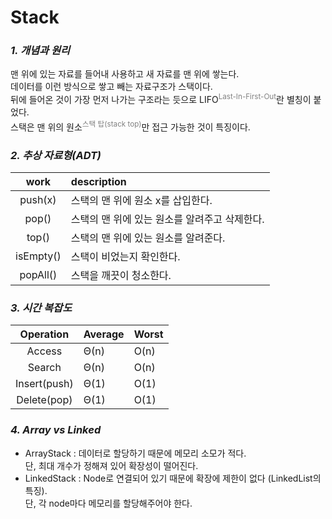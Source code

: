 # __Stack__

### _1. 개념과 원리_
맨 위에 있는 자료를 들어내 사용하고 새 자료를 맨 위에 쌓는다.   
데이터를 이런 방식으로 쌓고 빼는 자료구조가 스택이다.   
뒤에 들어온 것이 가장 먼저 나가는 구조라는 듯으로 LIFO<span style="color:grey"><sup>Last-In-First-Out</sup></span>란 별칭이 붙었다.   
스택은 맨 위의 원소<span style="color:grey"><sup>스택 탑(stack top)</sup></span>만 접근 가능한 것이 특징이다.

### _2. 추상 자료형(ADT)_
|work|description|
|:---:|:---|
|push(x)|스택의 맨 위에 원소 x를 삽입한다.|
|pop()|스택의 맨 위에 있는 원소를 알려주고 삭제한다.|
|top()|스택의 맨 위에 있는 원소를 알려준다.|
|isEmpty()|스택이 비었는지 확인한다.|
|popAll()|스택을 깨끗이 청소한다.|

### _3. 시간 복잡도_
|Operation|Average|Worst|
|:---:|:---|:---|
|Access|Θ(n)|O(n)|
|Search|Θ(n)|O(n)|
|Insert(push)|Θ(1)|O(1)|
|Delete(pop)|Θ(1)|O(1)|

### _4. Array vs Linked_
* ArrayStack : 데이터로 할당하기 때문에 메모리 소모가 적다.   
단, 최대 개수가 정해져 있어 확장성이 떨어진다.
* LinkedStack :  Node로 연결되어 있기 때문에 확장에 제한이 없다 (LinkedList의 특징).   
단, 각 node마다 메모리를 할당해주어야 한다.